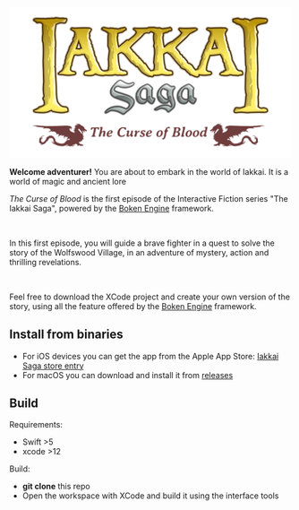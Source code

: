<img src="raw/extra/logo.png" alt="Iakkai Saga - The Curse of Blood" width="600"/>

<p><strong>Welcome adventurer!</strong> You are about to embark in the world of Iakkai. It is a world of magic and ancient lore</p>

<p><i>The Curse of Blood</i> is the first episode of the Interactive Fiction series "The Iakkai Saga", powered by the <a href="https://github.com/boken-engine/boken-engine">Boken Engine</a> framework.

<img src="raw/extra/map.png" alt="" width="200"/>&nbsp;
<img src="raw/extra/castle.png" alt="" width="200"/>&nbsp;
<img src="raw/extra/arms.png" alt="" width="200"/>&nbsp;
  
<p>In this first episode, you will guide a brave fighter in a quest to solve the story of the Wolfswood Village, in an adventure of mystery, action and thrilling revelations.</p>

<img src="raw/extra/hunter.png" alt="" width="200"/>&nbsp;
<img src="raw/extra/village.png" alt="" width="200"/>&nbsp;
<img src="raw/extra/tower.png" alt="" width="200"/>&nbsp;

<p>Feel free to download the XCode project and create your own version of the story, using all the feature offered by the <a href="https://github.com/boken-engine/boken-engine">Boken Engine</a> framework.

## Install from binaries
  
  * For iOS devices you can get the app from the Apple App Store: [Iakkai Saga store entry](https://apps.apple.com/app/id1580924283#?platform=ipad)
  * For macOS you can download and install it from [releases](https://github.com/boken-engine/iakkai-saga-the-curse-of-blood/releases)
 
## Build
  
Requirements:
  
  * Swift >5
  * xcode >12
  
Build:
  
  * __git clone__ this repo
  * Open the workspace with XCode and build it using the interface tools
  
  
  
